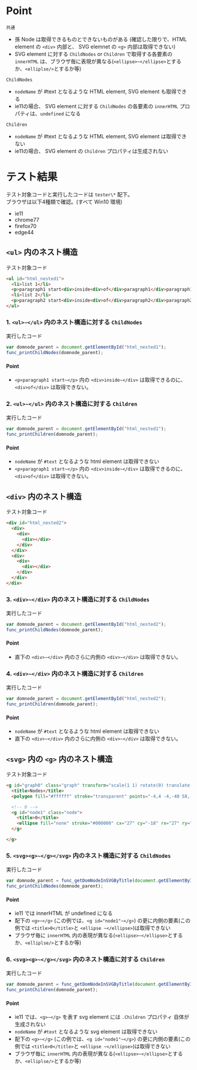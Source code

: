 
# Point

`共通`  
 - 孫 Node は取得できるものとできないものがある
  (確認した限りで、HTML element の `<div>` 内部と、 SVG elemnet の `<g>` 内部は取得できない)
 - SVG element に対する `ChildNodes` or `Children` で取得する各要素の `innerHTML` は、ブラウザ毎に表現が異なる(`<ellipse>~</ellipse>`とするか、`<elliplse/>`とするか等)

`ChildNodes`  

- `nodeName` が #text となるような HTML element, SVG element も取得できる  
- ie11の場合、 SVG element に対する `ChildNodes` の各要素の `innerHTML` プロパティは、`undefined` になる

`Children`  

 - `nodeName` が #text となるような HTML element, SVG element は取得できない  
 - ie11の場合、 SVG element の `Children` プロパティは生成されない  

# テスト結果

テスト対象コードと実行したコードは `tester\*` 配下。  
ブラウザは以下4種類で確認。(すべて Win10 環境)
 - ie11
 - chrome77
 - firefox70
 - edge44

## `<ul>` 内のネスト構造

テスト対象コード
```html
<ul id="html_nested1">
  <li>list 1</li>
  <p>paragraph1 start<div>inside<div>of</div>paragraph1</div>paragraph1 end</p>
  <li>list 2</li>
  <p>paragraph2 start<div>inside<div>of</div>paragraph2</div>paragraph2 end</p>
</ul>
```
### 1. `<ul>~</ul>` 内のネスト構造に対する `ChildNodes`

実行したコード
```javascript
var domnode_parent = document.getElementById("html_nested1");
func_printChildNodes(domnode_parent);
```

#### Point  
 - `<p>paragraph1 start~</p>` 内の `<div>inside~</div>` は取得できるのに、`<div>of</div>` は取得できない。  

### 2. `<ul>~</ul>` 内のネスト構造に対する `Children`

実行したコード
```javascript
var domnode_parent = document.getElementById("html_nested1");
func_printChildren(domnode_parent);
```
#### Point  

 - `nodeName` が `#text` となるような html element は取得できない  
 - `<p>paragraph1 start~</p>` 内の `<div>inside~</div>` は取得できるのに、`<div>of</div>` は取得できない。

## `<div>` 内のネスト構造

テスト対象コード
```html
<div id="html_nested2">
  <div>
    <div>
      <div></div>
    </div>
  </div>
  <div>
    <div>
      <div></div>
    </div>
  </div>
</div>
```

### 3. `<div>~</div>` 内のネスト構造に対する `ChildNodes`

実行したコード
```javascript
var domnode_parent = document.getElementById("html_nested2");
func_printChildNodes(domnode_parent);
```

#### Point  

 - 直下の `<div>~</div>` 内のさらに内側の `<div>~</div>` は取得できない。  

### 4. `<div>~</div>` 内のネスト構造に対する `Children`

実行したコード
```javascript
var domnode_parent = document.getElementById("html_nested2");
func_printChildren(domnode_parent);
```

#### Point  

 - `nodeName` が `#text` となるような html element は取得できない  
 - 直下の `<div>~</div>` 内のさらに内側の `<div>~</div>` は取得できない。  

## `<svg>` 内の `<g>` 内のネスト構造

テスト対象コード
```html
<g id="graph0" class="graph" transform="scale(1 1) rotate(0) translate(4 40)">
  <title>Nodes</title>
  <polygon fill="#ffffff" stroke="transparent" points="-4,4 -4,-40 58,-40 58,4 -4,4"></polygon>

  <!-- 0 -->
  <g id="node1" class="node">
    <title>0</title>
    <ellipse fill="none" stroke="#000000" cx="27" cy="-18" rx="27" ry="18"></ellipse>
  </g>

</g>
```
### 5. `<svg><g>~</g></svg>` 内のネスト構造に対する `ChildNodes`

実行したコード
```javascript
var domnode_parent = func_getDomNodeInSVGByTitle(document.getElementById("svg_drawing"), "Nodes");
func_printChildNodes(domnode_parent);
```

#### Point  

 - ie11 では innerHTML が undefined になる  
 - 配下の `<g>~</g>` (この例では、`<g id="node1"~</g>`)  の更に内側の要素(この例では `<title>0</title>`と `<ellipse ~</ellipse>`)は取得できない  
 - ブラウザ毎に `innerHTML` 内の表現が異なる(`<ellipse>~</ellipse>`とするか、`<elliplse/>`とするか等)  

### 6. `<svg><g>~</g></svg>` 内のネスト構造に対する `Children`

実行したコード
```javascript
var domnode_parent = func_getDomNodeInSVGByTitle(document.getElementById("svg_drawing"), "Nodes");
func_printChildren(domnode_parent);
```

#### Point  
 - ie11 では、`<g>~</g>` を表す svg element には `.Children` プロパティ 自体が生成されない
 - `nodeName` が `#text` となるような svg element は取得できない  
 - 配下の `<g>~</g>` (この例では、`<g id="node1"~</g>`)  の更に内側の要素(この例では `<title>0</title>`と `<ellipse ~</ellipse>`)は取得できない  
 - ブラウザ毎に `innerHTML` 内の表現が異なる(`<ellipse>~</ellipse>`とするか、`<elliplse/>`とするか等)  

